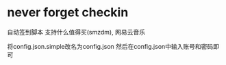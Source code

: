 # never forget checkin

自动签到脚本 支持什么值得买(smzdm), 网易云音乐

将config.json.simple改名为config.json 然后在config.json中输入账号和密码即可
